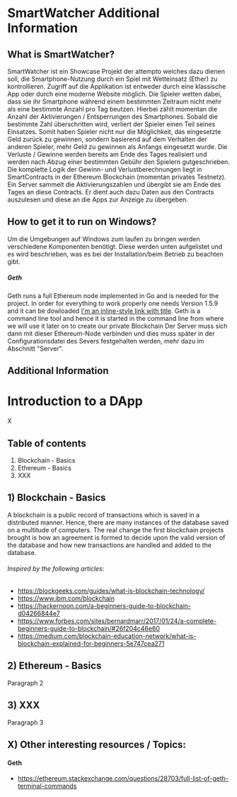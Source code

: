 # SmartWatcher Additional Information 

## What is SmartWatcher?

SmartWatcher ist ein Showcase Projekt der attempto welches dazu dienen soll, die Smartphone-Nutzung durch ein Spiel mit Wetteinsatz (Ether) zu kontrollieren. Zugriff auf die Applikation ist entweder durch eine klassische App oder durch eine moderne Website möglich. 
Die Spieler wetten dabei, dass sie ihr Smartphone während einem bestimmten Zeitraum nicht mehr als eine bestimmte Anzahl pro Tag beutzen. Hierbei zählt momentan die Anzahl der Aktivierungen / Entsperrungen des Smartphones. Sobald die bestimmte Zahl überschritten wird, verliert der Spieler einen Teil seines Einsatzes. Somit haben Spieler nicht nur die Möglichkeit, das eingesetzte Geld zurück zu gewinnen, sondern basierend auf dem Verhalten der anderen Spieler, mehr Geld zu gewinnen als Anfangs eingesetzt wurde. 
Die Verluste / Gewinne werden bereits am Ende des Tages realisiert und werden nach Abzug einer bestimmten Gebühr den Spielern gutgeschrieben. 
Die komplette Logik der Gewinn- und Verlustberechnungen liegt in SmartContracts in der Ethereum Blockchain (momentan privates Testnetz). Ein Server sammelt die Aktivierungszahlen und übergibt sie am Ende des Tages an diese Contracts. Er dient auch dazu Daten aus den Contracts auszulesen und diese an die Apps zur Anzeige zu übergeben.

## How to get it to run on Windows?

Um die Umgebungen auf Windows zum laufen zu bringen werden verschiedene Komponenten benötigt. Diese werden unten aufgelistet und es wird beschrieben, was es bei der Installation/beim Betrieb zu beachten gibt. 

##### Geth

Geth runs a full Ethereum node implemented in Go and is needed for the project. In order for everything to work properly one needs Version 1.5.9 and it can be dowloaded [I'm an inline-style link with title](https://geth.ethereum.org/downloads/ "here:"). 
Geth is a command line tool and hence it is started in the command line from where we will use it later on to create our private Blockchain 
Der Server muss sich dann mit dieser Ethereum-Node verbinden und dies muss später in der Configurationsdatei des Severs festgehalten werden, mehr dazu im Abschnitt "Server". 



## Additional Information



# Introduction to a DApp 

X
## Table of contents

1) Blockchain - Basics
2) Ethereum - Basics 
3) XXX

## 1) Blockchain - Basics

A blockchain is a public record of transactions which is saved in a distributed manner. Hence, there are many instances of the database saved on a multitude of computers. The real change the first blockchain projects brought is how an agreement is formed to decide upon the valid version of the database and how new transactions are handled and added to the database. 

###### Inspired by the following articles: 
* https://blockgeeks.com/guides/what-is-blockchain-technology/
* https://www.ibm.com/blockchain
* https://hackernoon.com/a-beginners-guide-to-blockchain-d04266844e7
* https://www.forbes.com/sites/bernardmarr/2017/01/24/a-complete-beginners-guide-to-blockchain/#26f204c46e60
* https://medium.com/blockchain-education-network/what-is-blockchain-explained-for-beginners-5e747cea271

## 2) Ethereum - Basics

Paragraph 2

## 3) XXX

Paragraph 3

## X) Other interesting resources / Topics: 

#### Geth
* https://ethereum.stackexchange.com/questions/28703/full-list-of-geth-terminal-commands

